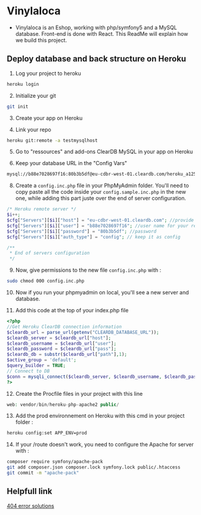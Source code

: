# Vinylaloca 

- Vinylaloca is an Eshop, working with php/symfony5 and a MySQL database. Front-end is done with React.
This ReadMe will explain how we build this project.

## Deploy database and back structure on Heroku

1) Log your project to heroku

```bash
heroku login
```
2) Initialize your git

```bash
git init
```
3) Create your app on Heroku

4) Link your repo

```bash
heroku git:remote -a testmysqlhost
```
5) Go to "ressources" and add-ons ClearDB MySQL in your app on Heroku

7) Keep your database URL in the "Config Vars"

```bash
mysql://b88e7028697f16:80b3b5df@eu-cdbr-west-01.cleardb.com/heroku_a1252670d4fc714?reconnect=true -a testmysqlhost
```
8) Create a ```config.inc.php``` file in your PhpMyAdmin folder. You'll need to copy paste all the code inside your ```config.sample.inc.php``` in the new one, while adding this part juste over the end of server configuration.

```php
/* Heroku remote server */
$i++;
$cfg["Servers"][$i]["host"] = "eu-cdbr-west-01.cleardb.com"; //provide hostname
$cfg["Servers"][$i]["user"] = "b88e7028697f16"; //user name for your remote server
$cfg["Servers"][$i]["password"] = "80b3b5df"; //password
$cfg["Servers"][$i]["auth_type"] = "config"; // keep it as config

/**
 * End of servers configuration
 */
```
9) Now, give permissions to the new file ```config.inc.php``` with : 
```bash
sudo chmod 000 config.inc.php
```
10) Now if you run your phpmyadmin on local, you'll see a new server and database.

11) Add this code at the top of your index.php file
```php
<?php
//Get Heroku ClearDB connection information
$cleardb_url = parse_url(getenv("CLEARDB_DATABASE_URL"));
$cleardb_server = $cleardb_url["host"];
$cleardb_username = $cleardb_url["user"];
$cleardb_password = $cleardb_url["pass"];
$cleardb_db = substr($cleardb_url["path"],1);
$active_group = 'default';
$query_builder = TRUE;
// Connect to DB
$conn = mysqli_connect($cleardb_server, $cleardb_username, $cleardb_password, $cleardb_db);
?>
```
12) Create the Procfile files in your project with this line 
```php
web: vendor/bin/heroku-php-apache2 public/
```
13) Add the prod environnement on Heroku with this cmd in your project folder : 
```bash
heroku config:set APP_ENV=prod
```
14) If your /route doesn't work, you need to configure the Apache for server with : 

```bash
composer require symfony/apache-pack
git add composer.json composer.lock symfony.lock public/.htaccess
git commit -m "apache-pack"
```
## Helpfull link
[404 error solutions](https://stackoverflow.com/questions/65000646/symfony5-heroku-urls-404-not-found)
